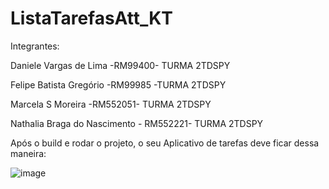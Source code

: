# ListaTarefasAtt_KT
Integrantes:

Daniele Vargas de Lima -RM99400- TURMA 2TDSPY

Felipe Batista Gregório -RM99985 -TURMA 2TDSPY

Marcela S Moreira -RM552051- TURMA 2TDSPY

Nathalia Braga do Nascimento - RM552221- TURMA 2TDSPY



Após o build e rodar o projeto, o seu Aplicativo de tarefas deve ficar dessa maneira: 

![image](https://github.com/user-attachments/assets/bbbc24de-190b-4358-a472-ac63004b116a)


